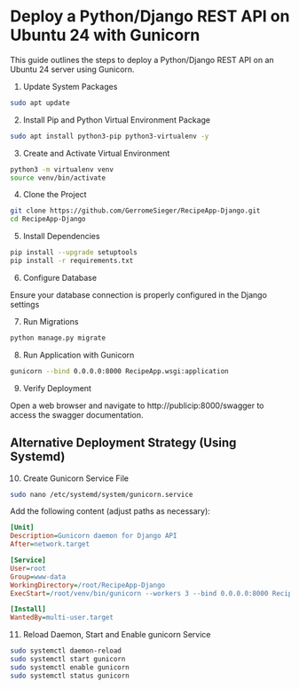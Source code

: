 # Deploy a Python/Django REST API on Ubuntu 24 with Gunicorn

This guide outlines the steps to deploy a Python/Django REST API on an Ubuntu 24 server using Gunicorn.

1. Update System Packages

```bash
sudo apt update
```

2. Install Pip and Python Virtual Environment Package

```bash
sudo apt install python3-pip python3-virtualenv -y
```

3. Create and Activate Virtual Environment

```bash
python3 -m virtualenv venv
source venv/bin/activate
```

4. Clone the Project

```bash
git clone https://github.com/GerromeSieger/RecipeApp-Django.git
cd RecipeApp-Django
```

5. Install Dependencies

```bash
pip install --upgrade setuptools
pip install -r requirements.txt
```

6. Configure Database

Ensure your database connection is properly configured in the Django settings

7. Run Migrations

```bash
python manage.py migrate
```

8. Run Application with Gunicorn

```bash
gunicorn --bind 0.0.0.0:8000 RecipeApp.wsgi:application
```

9. Verify Deployment

Open a web browser and navigate to http://publicip:8000/swagger to access the swagger documentation.

## Alternative Deployment Strategy (Using Systemd)

10. Create Gunicorn Service File

```bash
sudo nano /etc/systemd/system/gunicorn.service
```

Add the following content (adjust paths as necessary):

```ini
[Unit]
Description=Gunicorn daemon for Django API
After=network.target

[Service]
User=root
Group=www-data
WorkingDirectory=/root/RecipeApp-Django
ExecStart=/root/venv/bin/gunicorn --workers 3 --bind 0.0.0.0:8000 RecipeApp.wsgi:application

[Install]
WantedBy=multi-user.target

```
11. Reload Daemon, Start and Enable gunicorn Service

```bash
sudo systemctl daemon-reload
sudo systemctl start gunicorn
sudo systemctl enable gunicorn
sudo systemctl status gunicorn
```